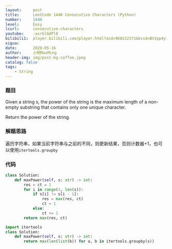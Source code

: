 ```yaml
---
layout:     post
title:      LeetCode 1446 Consecutive Characters (Python)
number:     1446
level:      Easy
lcurl:      consecutive-characters
youtube:    -axrGlGdPl8
bilibili1:  player.bilibili.com/player.html?aid=968132371&bvid=BV1pp4y1Q7Rh&cid=191910508&page=1
xigua:      
date:       2020-05-16
author:     小明MaxMing
header-img: img/post-bg-coffee.jpeg
catalog: false
tags:
    - String
---
```


### 题目

Given a string s, the power of the string is the maximum length of a non-empty substring that contains only one unique character.

Return the power of the string.

### 解题思路

遍历字符串，如果当前字符串与之前的不同，则更新结果，否则计数器+1，也可以使用`itertools.groupby`

### 代码
```python
class Solution:
    def maxPower(self, s: str) -> int:
        res = ct = 1
        for i in range(1, len(s)):
            if s[i] != s[i - 1]:
                res = max(res, ct)
                ct = 1
            else:
                ct += 1
        return max(res, ct)

import itertools
class Solution:
    def maxPower(self, s: str) -> int:
        return max(len(list(b)) for a, b in itertools.groupby(s))
```
